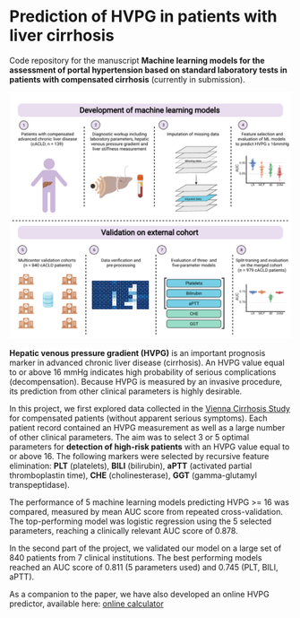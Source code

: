# Prediction of HVPG in patients with liver cirrhosis

Code repository for the manuscript **Machine learning models for the assessment of portal hypertension based on standard laboratory tests in patients with compensated cirrhosis** (currently in submission).

<p align="left"><img src="HVPG16_graphical_abstract.svg " width="600"/></p>

**Hepatic venous pressure gradient (HVPG)** is an important prognosis marker in advanced chronic liver disease (cirrhosis). An HVPG value equal to or above 16 mmHg indicates high probability of serious complications (decompensation). Because HVPG is measured by an invasive procedure, its prediction from other clinical parameters is highly desirable.

In this project, we first explored data collected in the [Vienna Cirrhosis Study](https://clinicaltrials.gov/ct2/show/NCT03267615) for compensated patients (without apparent serious symptoms). Each patient record contained an HVPG measurement as well as a large number of other clinical parameters. The aim was to select 3 or 5 optimal parameters for **detection of high-risk patients** with an HVPG value equal to or above 16. The following markers were selected by recursive feature elimination:
**PLT** (platelets), **BILI** (bilirubin),  **aPTT** (activated partial thromboplastin time), **CHE** (cholinesterase), **GGT** (gamma-glutamyl transpeptidase).

The performance of 5 machine learning models predicting HVPG >= 16 was compared, measured by mean AUC score from repeated cross-validation. The top-performing model was logistic regression using the 5 selected parameters, reaching a clinically relevant AUC score of 0.878.

In the second part of the project, we validated our model on a large set of 840 patients from 7 clinical institutions. The best performing models reached an AUC score of 0.811 (5 parameters used) and 0.745 (PLT, BILI, aPTT).

As a companion to the paper, we have also developed an online HVPG predictor, available here:
[online calculator](https://liver.at/vlsg/hvpg16/)
